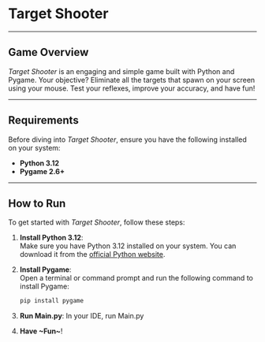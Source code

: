 # **Target Shooter**

---

## **Game Overview**
*Target Shooter* is an engaging and simple game built with Python and Pygame. Your objective? Eliminate all the targets that spawn on your screen using your mouse. Test your reflexes, improve your accuracy, and have fun!

---

## **Requirements**
Before diving into *Target Shooter*, ensure you have the following installed on your system:
- **Python 3.12**
- **Pygame 2.6+**

---

## **How to Run**

To get started with *Target Shooter*, follow these steps:

1. **Install Python 3.12**:  
   Make sure you have Python 3.12 installed on your system. You can download it from the [official Python website](https://www.python.org/).

2. **Install Pygame**:  
   Open a terminal or command prompt and run the following command to install Pygame:  
   ```bash
   pip install pygame

3. **Run Main.py**:
   In your IDE, run Main.py

4. **Have ~Fun~**!
  
